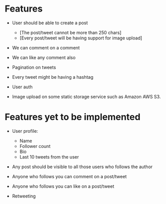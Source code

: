 # Features

- User should be able to create a post
    - [The post/tweet cannot be more than 250 chars]
    - [Every post/tweet will be having support for image upload]


- We can comment on a comment
- We can like any comment also
- Pagination on tweets 
- Every tweet might be having a hashtag 
- User auth 
- Image upload on some static storage service such as Amazon AWS S3.

# Features yet to be implemented

- User profile:
    - Name
    - Follower count
    - Bio
    - Last 10 tweets from the user

- Any post should be visible to all those users who follows the author
- Anyone who follows you can comment on a post/tweet
- Anyone who follows you can like on a post/tweet
- Retweeting
